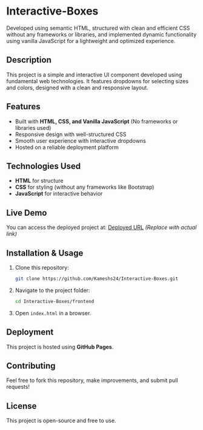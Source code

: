 # Interactive-Boxes
Developed using semantic HTML, structured with clean and efficient CSS without any frameworks or libraries, and implemented dynamic functionality using vanilla JavaScript for a lightweight and optimized experience.

## Description
This project is a simple and interactive UI component developed using fundamental web technologies. It features dropdowns for selecting sizes and colors, designed with a clean and responsive layout.

## Features
- Built with **HTML, CSS, and Vanilla JavaScript** (No frameworks or libraries used)
- Responsive design with well-structured CSS
- Smooth user experience with interactive dropdowns
- Hosted on a reliable deployment platform

## Technologies Used
- **HTML** for structure
- **CSS** for styling (without any frameworks like Bootstrap)
- **JavaScript** for interactive behavior

## Live Demo
You can access the deployed project at:
[Deployed URL](#) *(Replace with actual link)*

## Installation & Usage
1. Clone this repository:
   ```sh
   git clone https://github.com/Kameshs24/Interactive-Boxes.git
   ```
2. Navigate to the project folder:
   ```sh
   cd Interactive-Boxes/frontend
   ```
3. Open `index.html` in a browser.

## Deployment
This project is hosted using **GitHub Pages**.

## Contributing
Feel free to fork this repository, make improvements, and submit pull requests!

## License
This project is open-source and free to use.

